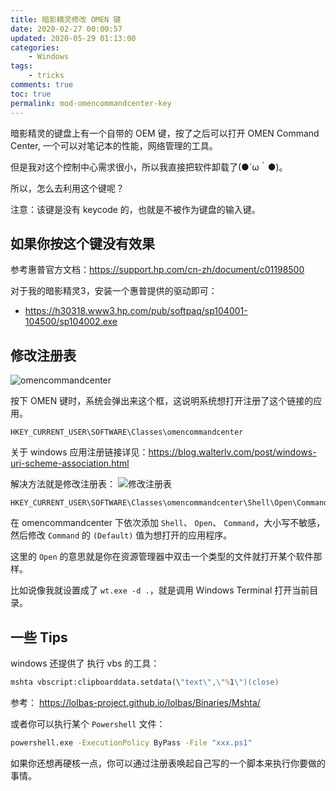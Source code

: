 ```yaml
---
title: 暗影精灵修改 OMEN 键
date: 2020-02-27 00:00:57
updated: 2020-05-29 01:13:00
categories: 
    - Windows
tags:
    - tricks
comments: true
toc: true
permalink: mod-omencommandcenter-key
---
```


暗影精灵的键盘上有一个自带的 OEM 键，按了之后可以打开 OMEN Command Center, 一个可以对笔记本的性能，网络管理的工具。

但是我对这个控制中心需求很小，所以我直接把软件卸载了(●´ω｀●)。

所以，怎么去利用这个键呢？

注意：该键是没有 keycode 的，也就是不被作为键盘的输入键。

<!-- more -->

## 如果你按这个键没有效果

参考惠普官方文档：<https://support.hp.com/cn-zh/document/c01198500>

对于我的暗影精灵3，安装一个惠普提供的驱动即可：

- <https://h30318.www3.hp.com/pub/softpaq/sp104001-104500/sp104002.exe>

## 修改注册表

![omencommandcenter](https://i.lengthm.in/posts/mod-omencommandcenter-key/omencommandcenter.png)

按下 OMEN 键时，系统会弹出来这个框，这说明系统想打开注册了这个链接的应用。

```reg
HKEY_CURRENT_USER\SOFTWARE\Classes\omencommandcenter
```

关于 windows 应用注册链接详见：<https://blog.walterlv.com/post/windows-uri-scheme-association.html>

解决方法就是修改注册表：
![修改注册表](https://i.lengthm.in/posts/mod-omencommandcenter-key/modify-registry.png)

```reg
HKEY_CURRENT_USER\SOFTWARE\Classes\omencommandcenter\Shell\Open\Command
```

在 omencommandcenter 下依次添加 `Shell`、 `Open`、 `Command`，大小写不敏感，然后修改 `Command` 的 `(Default)` 值为想打开的应用程序。

这里的 `Open` 的意思就是你在资源管理器中双击一个类型的文件就打开某个软件那样。

比如说像我就设置成了 `wt.exe -d .`，就是调用 Windows Terminal 打开当前目录。

## 一些 Tips

windows 还提供了 执行 vbs 的工具：

```bat
mshta vbscript:clipboarddata.setdata(\"text\",\"%1\")(close)
```

参考： <https://lolbas-project.github.io/lolbas/Binaries/Mshta/>

或者你可以执行某个 `Powershell` 文件：

```bat
powershell.exe -ExecutionPolicy ByPass -File "xxx.ps1"
```

如果你还想再硬核一点，你可以通过注册表唤起自己写的一个脚本来执行你要做的事情。
